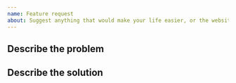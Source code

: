 ```yaml
---
name: Feature request
about: Suggest anything that would make your life easier, or the website better.
---
```


## Describe the problem

<!-- Explain what the new feature is, what do you expect... -->

## Describe the solution

<!-- Explain what your solution would look like. -->

